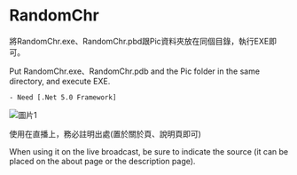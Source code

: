 # RandomChr

將RandomChr.exe、RandomChr.pbd跟Pic資料夾放在同個目錄，執行EXE即可。

Put RandomChr.exe、RandomChr.pdb and the Pic folder in the same directory, and execute EXE.

```- Need [.Net 5.0 Framework]```

![圖片1](https://user-images.githubusercontent.com/13829717/190536212-a2ccd2a4-7921-44f6-aaf3-f424561e955f.png)

使用在直播上，務必註明出處(置於關於頁、說明頁即可)

When using it on the live broadcast, be sure to indicate the source (it can be placed on the about page or the description page).
